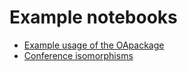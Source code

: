 Example notebooks
========================


* [Example usage of the OApackage](example_oapackage.ipynb)
* [Conference isomorphisms](conference_design_isomorphism.ipynb)


